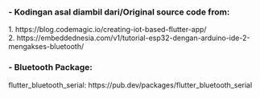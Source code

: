 <h3>- Kodingan asal diambil dari/Original source code from:</h3>
1. https://blog.codemagic.io/creating-iot-based-flutter-app/<br>
2. https://embeddednesia.com/v1/tutorial-esp32-dengan-arduino-ide-2-mengakses-bluetooth/
<br>
<h3>- Bluetooth Package:</h3>
flutter_bluetooth_serial: https://pub.dev/packages/flutter_bluetooth_serial
